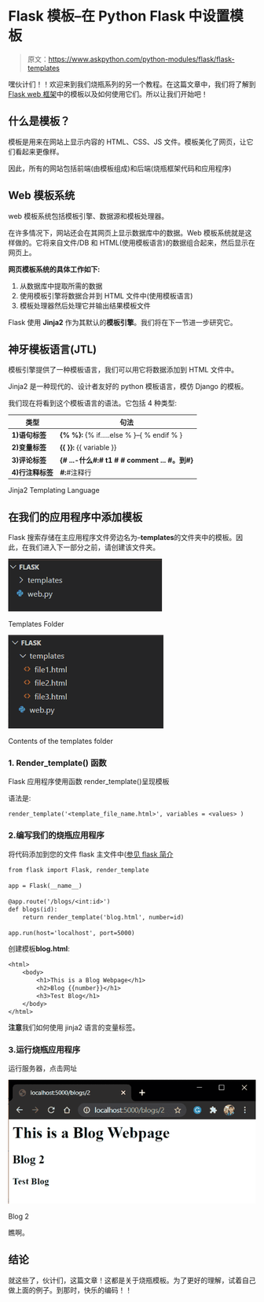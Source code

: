 # Flask 模板–在 Python Flask 中设置模板

> 原文：<https://www.askpython.com/python-modules/flask/flask-templates>

嘿伙计们！！欢迎来到我们烧瓶系列的另一个教程。在这篇文章中，我们将了解到 [Flask web 框架](https://www.askpython.com/python-modules/flask)中的模板以及如何使用它们。所以让我们开始吧！

## **什么是模板？**

模板是用来在网站上显示内容的 HTML、CSS、JS 文件。模板美化了网页，让它们看起来更像样。

因此，所有的网站包括前端(由模板组成)和后端(烧瓶框架代码和应用程序)

## Web 模板系统

web 模板系统包括模板引擎、数据源和模板处理器。

在许多情况下，网站还会在其网页上显示数据库中的数据。Web 模板系统就是这样做的。它将来自文件/DB 和 HTML(使用模板语言)的数据组合起来，然后显示在网页上。

**网页模板系统的具体工作如下:**

1.  从数据库中提取所需的数据
2.  使用模板引擎将数据合并到 HTML 文件中(使用模板语言)
3.  模板处理器然后处理它并输出结果模板文件

Flask 使用 **Jinja2** 作为其默认的**模板引擎**。我们将在下一节进一步研究它。

## **神牙模板语言(JTL)**

模板引擎提供了一种模板语言，我们可以用它将数据添加到 HTML 文件中。

Jinja2 是一种现代的、设计者友好的 python 模板语言，模仿 Django 的模板。

我们现在将看到这个模板语言的语法。它包括 4 种类型:

| 类型 | 句法 |
| --- | --- |
| **1)语句标签** | **{% %}:** {% if…..else % }–{ % endif % } |
| **2)变量标签** | **{{ }}:** {{ variable }} |
| **3)评论标签** | **{# ...-什么#:# t1 # # comment ... #。到#}** |
| **4)行注释标签** | **#:**#注释行 |

Jinja2 Templating Language

## **在我们的应用程序中添加模板**

Flask 搜索存储在主应用程序文件旁边名为–**templates**的文件夹中的模板。因此，在我们进入下一部分之前，请创建该文件夹。

![Templates Folder](img/5d1d4c282978b8bcd621a514db3cad8a.png)

Templates Folder

![Image 15](img/14b38fd7031b22dd1d65fa5f69669568.png)

Contents of the templates folder

### 1. **Render_template()** 函数

Flask 应用程序使用函数 render_template()呈现模板

语法是:

```
render_template('<template_file_name.html>', variables = <values> )

```

### 2.**编写我们的烧瓶应用程序**

将代码添加到您的文件 flask 主文件中([参见 flask 简介](https://www.askpython.com/python-modules/flask/create-hello-world-in-flask)

```
from flask import Flask, render_template

app = Flask(__name__)

@app.route('/blogs/<int:id>')
def blogs(id):
    return render_template('blog.html', number=id)

app.run(host='localhost', port=5000)

```

创建模板**blog.html**:

```
<html>
    <body>
        <h1>This is a Blog Webpage</h1>
        <h2>Blog {{number}}</h1>
        <h3>Test Blog</h1>
    </body>
</html>

```

**注意**我们如何使用 jinja2 语言的变量标签。

### 3.**运行烧瓶应用程序**

运行服务器，点击网址

![Blog 2](img/a76e5dcffa25ed0dfa24953ba2c587cc.png)

Blog 2

瞧啊。

## **结论**

就这些了，伙计们，这篇文章！这都是关于烧瓶模板。为了更好的理解，试着自己做上面的例子。到那时，快乐的编码！！